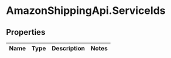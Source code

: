 # AmazonShippingApi.ServiceIds

## Properties
Name | Type | Description | Notes
------------ | ------------- | ------------- | -------------


